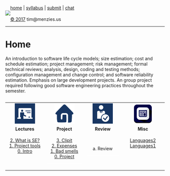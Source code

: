 &nbsp;&nbsp;&nbsp;&nbsp;[home](http://tiny.cc/se17) | 
[syllabus](https://github.com/txt/se17/blob/master/doc/syllabus.md) | 
[submit](http://tiny.cc/se17give) |
[chat](https://se17.slack.com/)  
[<img width=900 src="https://raw.githubusercontent.com/txt/se17/master/img/se17.png">](http://tiny.cc/se17)   <br>
&nbsp;&nbsp;&nbsp;&nbsp;[&copy; 2017](https://github.com/txt/se17/blob/master/LICENSE.md) tim&commat;menzies.us<br>

_______



# Home

An introduction to software life cycle models; size estimation;
cost and schedule estimation; project management; risk management;
formal technical reviews; analysis, design, coding and testing
methods; configuration management and change control; and software
reliability estimation. Emphasis on large development projects. An
group project required following good software engineering
practices throughout the semester.

<table width="100%" border=0 align=right>
<tr>
<td align=center><img  src="img/lectures.gif"></td>
<td align=center><img  src="img/homework.png"></td>
<td align=center><img  src="img/review.gif"></td>
<td align=center><img  src="img/news.png"></td>
</tr>
<tr>
<td align=center><b>Lectures</b></td>
<td align=center><b>Project</b>
</td><td align=center><b>Review </td>
<td align=center><b>Misc</b> </td>
</tr>
<tr>
<td align=center valign=top  xwidth="100px">

<a href="doc/lecture2.md">2. What is SE?</a><br>
<a href="doc/lecture1.md">1. Project tools</a><br>
<a href="doc/lecture0.md">0. Intro</a>
<br><img     width=200 src="img/200x1.png">
</td><td align=center valign=top xwidth="100px">

<a href="https://github.com/cleebp/csc-510-group-g/blob/master/apr1/report/report.pdf">3. Clipit</a><br>
<a href="https://github.com/sandz-in/csc510_group_l/blob/master/april/Report.pdf">2. Expenses</a><br>
<a href="doc/badsmells.md">1. Bad smells</a><br>
<a href="doc/project.md">0. Project</a>
<br><img     width=200 src="img/200x1.png">
</td>
<td align=center   xwidth="100px>
<a href="doc/review1.md">a. Review</a>
<br><img width=200 src="img/200x1.png">
</td>
<td align=center valign=top  xwidth="100px">

<a href="http://unbox.org/doc/Seven%20More%20Languages%20in%20Seven%20Weeks.pdf">Languages2</a><br>
<a href="http://unbox.org/doc/Seven%20Languages%20in%20Seven%20Weeks%20A%20Pragmatic%20Guide%20to%20Learning%20Programming%20Languages.pdf">Languages1</a>
<br><img     width=200 src="img/200x1.png">
</td>
</tr>

</table>
